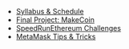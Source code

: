 - [Syllabus & Schedule](./README.md)
-  [Final Project: MakeCoin](Project/MakeCoin.md)
- [SpeedRunEthereum Challenges](Lessons/SpeedRunEthereum.md)
- [MetaMask Tips & Tricks](Lessons/MetaMask.md)
